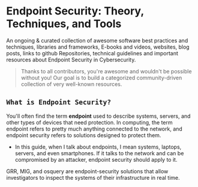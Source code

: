 # Endpoint Security: Theory, Techniques, and Tools
An ongoing & curated collection of awesome software best practices and techniques, libraries and frameworks, E-books and videos, websites, blog posts, links to github Repositories, technical guidelines and important resources about Endpoint Security in Cybersecurity.
> Thanks to all contributors, you're awesome and wouldn't be possible without you! Our goal is to build a categorized community-driven collection of very well-known resources.

##  `What is Endpoint Security? `

You'll often find the term **endpoint** used to describe systems, servers, and other types of devices that need protection. In computing, the term endpoint refers to pretty much anything connected to the network, and endpoint security refers to solutions designed to protect them.

- In this guide, when I talk about endpoints, I mean systems, laptops, servers, and even smartphones. If it talks to the network and can be compromised by an attacker, endpoint security should apply to it.


GRR, MIG, and osquery are endpoint-security solutions that allow investigators to inspect the systems of their infrastructure in real time.
